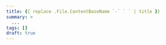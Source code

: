 ```yaml
---
title: {{ replace .File.ContentBaseName `-` ` ` | title }}
summary: >
  ...
tags: []
draft: true
---
```


